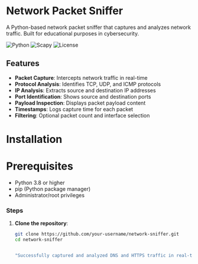 # Network Packet Sniffer 

A Python-based network packet sniffer that captures and analyzes network traffic. Built for educational purposes in cybersecurity.

![Python](https://img.shields.io/badge/Python-3.8%2B-blue)
![Scapy](https://img.shields.io/badge/Scapy-2.4.5%2B-orange)
![License](https://img.shields.io/badge/License-MIT-green)

## Features 

-  **Packet Capture**: Intercepts network traffic in real-time
-  **Protocol Analysis**: Identifies TCP, UDP, and ICMP protocols
-  **IP Analysis**: Extracts source and destination IP addresses
-  **Port Identification**: Shows source and destination ports
-  **Payload Inspection**: Displays packet payload content
-  **Timestamps**: Logs capture time for each packet
-  **Filtering**: Optional packet count and interface selection

# Installation 

# Prerequisites
- Python 3.8 or higher
- pip (Python package manager)
- Administrator/root privileges

### Steps
1. **Clone the repository**:
   ```bash
   git clone https://github.com/your-username/network-sniffer.git
   cd network-sniffer


   "Successfully captured and analyzed DNS and HTTPS traffic in real-time"

   

